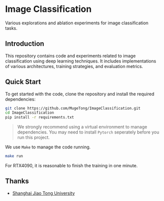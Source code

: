 # Image Classification

Various explorations and ablation experiments for image classification tasks.

## Introduction

This repository contains code and experiments related to image classification using deep learning techniques. It includes implementations of various architectures, training strategies, and evaluation metrics.

## Quick Start
To get started with the code, clone the repository and install the required dependencies:

```bash
git clone https://github.com/MugeTong/ImageClassification.git
cd ImageClassification
pip install -r requirements.txt
```
> We strongly recommend using a virtual environment to manage dependencies.
> You may need to install `Pytorch` seperately before you run this project.

We use `Make` to manage the code running.

```bash
make run
```
For RTX4090, it is reasonable to finish the training in one minute.

## Thanks
- [Shanghai Jiao Tong University](https://www.sjtu.edu.cn/)

